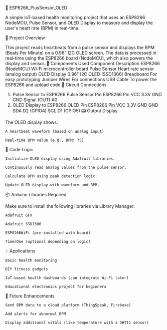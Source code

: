 💓 ESP8266_PlusSensor_OLED

A simple IoT-based health monitoring project that uses an ESP8266 NodeMCU, Pulse Sensor, and OLED Display to measure and display the user's heart rate (BPM) in real-time.

🚀 Project Overview

This project reads heartbeats from a pulse sensor and displays the BPM (Beats Per Minute) on a 0.96" I2C OLED screen. The data is processed in real-time using the ESP8266 board (NodeMCU), which also powers the display and sensor.
🔧 Components Used
Component	Description
ESP8266 (NodeMCU)	Wi-Fi microcontroller board
Pulse Sensor	Heart rate sensor (analog output)
OLED Display	0.96" I2C OLED (SSD1306)
Breadboard	For easy prototyping
Jumper Wires	For connections
USB Cable	To power the ESP8266 and upload code
🔌 Circuit Connections
1. Pulse Sensor to ESP8266
Pulse Sensor Pin	ESP8266 Pin
VCC	3.3V
GND	GND
Signal (OUT)	A0
2. OLED Display to ESP8266
OLED Pin	ESP8266 Pin
VCC	3.3V
GND	GND
SDA	D2 (GPIO4)
SCL	D1 (GPIO5)
📟 Output Display

The OLED display shows:

    A heartbeat waveform (based on analog input)

    Real-time BPM value (e.g., BPM: 75)

🧠 Code Logic

    Initialize OLED display using Adafruit libraries.

    Continuously read analog values from the pulse sensor.

    Calculate BPM using peak detection logic.

    Update OLED display with waveform and BPM.

📦 Arduino Libraries Required

Make sure to install the following libraries via Library Manager:

    Adafruit GFX

    Adafruit SSD1306

    ESP8266WiFi (pre-installed with board)

    TimerOne (optional depending on logic)

💡 Applications

    Basic health monitoring

    DIY fitness gadgets

    IoT-based health dashboards (can integrate Wi-Fi later)

    Educational electronics project for beginners

🔄 Future Enhancements

    Send BPM data to a cloud platform (ThingSpeak, Firebase)

    Add alerts for abnormal BPM

    Display additional vitals (like temperature with a DHT11 sensor)

